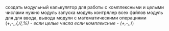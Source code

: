 создать модульный калькулятор для работы с комплексными и целыми числами
нужно
модуль запуска
модуль контрллер всех файлов
модуль для для ввода, вывода
модули с математическими операциями (+,-,*,/,//,%) - если целые числа
если комплексные - (+,-,*,/)

